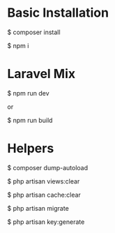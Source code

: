 # Basic Installation

$ composer install

$ npm i

# Laravel Mix

$ npm run dev

or

$ npm run build

# Helpers

$ composer dump-autoload

$ php artisan views:clear

$ php artisan cache:clear

$ php artisan migrate

$ php artisan key:generate
